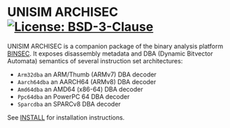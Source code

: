 # UNISIM ARCHISEC [![License: BSD-3-Clause](https://img.shields.io/badge/license-BSD--3--Clause-blue.svg)](https://opensource.org/licenses/BSD-3-Clause)

UNISIM ARCHISEC is a companion package of the binary analysis platform
[BINSEC](https://github.com/binsec/binsec).
It exposes disassembly metadata and DBA (Dynamic Bitvector Automata)
semantics of several instruction set architectures:
- `Arm32dba` an ARM/Thumb (ARMv7) DBA decoder
- `Aarch64dba` an AARCH64 (ARMv8) DBA decoder
- `Amd64dba` an AMD64 (x86-64) DBA decoder
- `Ppc64dba` an PowerPC 64 DBA decoder
- `Sparcdba` an SPARCv8 DBA decoder

See [INSTALL](INSTALL.md) for installation instructions.
